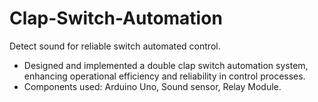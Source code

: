 # Clap-Switch-Automation
Detect sound for reliable switch automated control.
- Designed and implemented a double clap switch automation system, enhancing operational efficiency and reliability
in control processes.
- Components used: Arduino Uno, Sound sensor, Relay Module.
